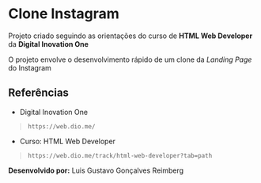 # Clone Instagram

Projeto criado seguindo as orientações do curso de **HTML Web Developer** da **Digital Inovation One**

O projeto envolve o desenvolvimento rápido de um clone da *Landing Page* do Instagram

## Referências
- Digital Inovation One 
> ```
> https://web.dio.me/
> ```

- Curso: HTML Web Developer 
> ```
> https://web.dio.me/track/html-web-developer?tab=path
> ```

**Desenvolvido por:**
Luis Gustavo Gonçalves Reimberg

